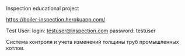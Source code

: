 Inspection
educational project

https://boiler-inspection.herokuapp.com/

Test User:
login: testuser@inspection.com 
password: testuser

Система контроля и учета изменений толщины труб промышленных котлов. 

